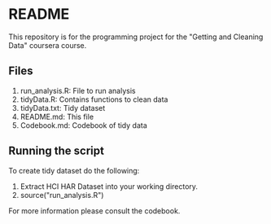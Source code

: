 # README
This repository is for the programming project for the "Getting and Cleaning Data" coursera course.

## Files
1. run_analysis.R: File to run analysis
1. tidyData.R: Contains functions to clean data
2. tidyData.txt: Tidy dataset
3. README.md: This file
4. Codebook.md: Codebook of tidy data

## Running the script
To create tidy dataset do the following:
1. Extract HCI HAR Dataset into your working directory.
2. source("run_analysis.R")

For more information please consult the codebook.
